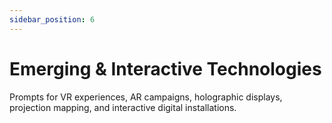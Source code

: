 ```yaml
---
sidebar_position: 6
---
```


# Emerging & Interactive Technologies

Prompts for VR experiences, AR campaigns, holographic displays, projection mapping, and interactive digital installations.

